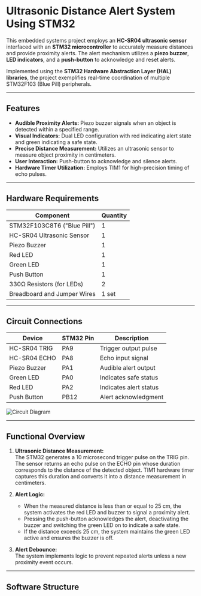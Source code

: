 # Ultrasonic Distance Alert System Using STM32

This embedded systems project employs an **HC-SR04 ultrasonic sensor** interfaced with an **STM32 microcontroller** to accurately measure distances and provide proximity alerts. The alert mechanism utilizes a **piezo buzzer**, **LED indicators**, and a **push-button** to acknowledge and reset alerts.

Implemented using the **STM32 Hardware Abstraction Layer (HAL) libraries**, the project exemplifies real-time coordination of multiple STM32F103 (Blue Pill) peripherals.

---

## Features

- **Audible Proximity Alerts:** Piezo buzzer signals when an object is detected within a specified range.  
- **Visual Indicators:** Dual LED configuration with red indicating alert state and green indicating a safe state.  
- **Precise Distance Measurement:** Utilizes an ultrasonic sensor to measure object proximity in centimeters.  
- **User Interaction:** Push-button to acknowledge and silence alerts.  
- **Hardware Timer Utilization:** Employs TIM1 for high-precision timing of echo pulses.

---

## Hardware Requirements

|          Component           | Quantity |
|------------------------------|----------|
| STM32F103C8T6 ("Blue Pill")  |    1     |
| HC-SR04 Ultrasonic Sensor    |    1     |
| Piezo Buzzer                 |    1     |
| Red LED                      |    1     |
| Green LED                    |    1     |
| Push Button                  |    1     |
| 330Ω Resistors (for LEDs)    |    2     |
| Breadboard and Jumper Wires  |   1 set  |

---

## Circuit Connections

|      Device      | STM32 Pin |       Description      |
|------------------|-----------|------------------------|
| HC-SR04 TRIG     |    PA9    |   Trigger output pulse |
| HC-SR04 ECHO     |    PA8    |     Echo input signal  |
| Piezo Buzzer     |    PA1    |  Audible alert output  |
| Green LED        |    PA0    |  Indicates safe status |
| Red LED          |    PA2    | Indicates alert status |
| Push Button      |    PB12   |  Alert acknowledgment  |

![Circuit Diagram](docs/circuit_diagram.png) <!-- Replace with your actual image -->

---

## Functional Overview

1. **Ultrasonic Distance Measurement:**  
   The STM32 generates a 10 microsecond trigger pulse on the TRIG pin. The sensor returns an echo pulse on the ECHO pin whose duration corresponds to the distance of the detected object. TIM1 hardware timer captures this duration and converts it into a distance measurement in centimeters.

2. **Alert Logic:**  
   - When the measured distance is less than or equal to 25 cm, the system activates the red LED and buzzer to signal a proximity alert.  
   - Pressing the push-button acknowledges the alert, deactivating the buzzer and switching the green LED on to indicate a safe state.  
   - If the distance exceeds 25 cm, the system maintains the green LED active and ensures the buzzer is off.

3. **Alert Debounce:**  
   The system implements logic to prevent repeated alerts unless a new proximity event occurs.

---

## Software Structure

